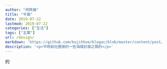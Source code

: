 ```yaml
---
author: "柯棋瀚"
title: "平面"
date: 2019-07-22
lastmod: 2019-07-22
categories: ["生活"]
tags: ["主葉"]
url: /design/
markdown: 'https://github.com/kujihhoe/blogac/blob/master/content/post/design.md'
description: '<p>平時給社團做的一些海報封面之類的</p>'
---
```


的

